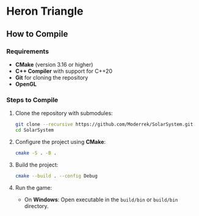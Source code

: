 # Heron Triangle

## How to Compile

### Requirements
- **CMake** (version 3.16 or higher)
- **C++ Compiler** with support for C++20
- **Git** for cloning the repository
- **OpenGL**

### Steps to Compile

1. Clone the repository with submodules:
   ```bash
   git clone --recursive https://github.com/Moderrek/SolarSystem.git
   cd SolarSystem
   ```

3. Configure the project using **CMake**:
   ```bash
   cmake -S . -B .
   ```

4. Build the project:
   ```bash
   cmake --build . --config Debug
   ```

5. Run the game:
   * On **Windows**: Open executable in the `build/bin` or `build/bin` directory.
